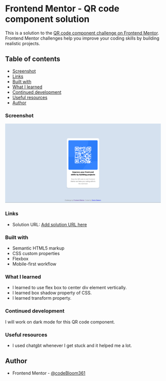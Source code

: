 # Frontend Mentor - QR code component solution

This is a solution to the [QR code component challenge on Frontend Mentor](https://www.frontendmentor.io/challenges/qr-code-component-iux_sIO_H). Frontend Mentor challenges help you improve your coding skills by building realistic projects. 

## Table of contents

  - [Screenshot](#screenshot)
  - [Links](#links)
  - [Built with](#built-with)
  - [What I learned](#what-i-learned)
  - [Continued development](#continued-development)
  - [Useful resources](#useful-resources)
- [Author](#author)

### Screenshot

![](Screenshot%202025-02-04%20194429.png)

### Links

- Solution URL: [Add solution URL here](https://your-solution-url.com)

### Built with

- Semantic HTML5 markup
- CSS custom properties
- Flexbox
- Mobile-first workflow

### What I learned

- I learned to use flex box to center div element vertically. 
- I learned box shadow property of CSS.
- I learned transform property.
### Continued development

I will work on dark mode for this QR code component.

### Useful resources

- I used chatgbt whenever I get stuck and it helped me a lot.

## Author

- Frontend Mentor - [@codeBloom361](https://www.frontendmentor.io/profile/codeBloom361)
